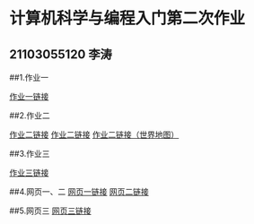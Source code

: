 # 计算机科学与编程入门第二次作业
## 21103055120 李涛
   ##1.作业一
   
   [作业一链接](wordfreq_rd_file.html)
   
   ##2.作业二
   
   [作业二链接](geo_json.html)
   [作业二链接](geo_line_x.html)
   [作业二链接（世界地图）](geo_world.html)

   ##3.作业三
   
   [作业三链接](az_bar_line.html)

   ##4.网页一、二
   [网页一链接]()
   [网页二链接]()
   
   ##5.网页三
   [网页三链接]()
